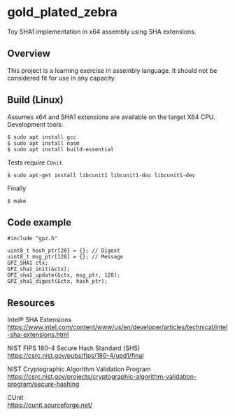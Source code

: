 # gold_plated_zebra

Toy SHA1 implementation in x64 assembly using SHA extensions.


## Overview

This project is a learning exercise in assembly language. It should not be considered fit for use in any capacity.


## Build (Linux)

Assumes x64 and SHA1 extensions are available on the target X64 CPU.
<br />
Development tools:
```
$ sudo apt install gcc
$ sudo apt install nasm
$ sudo apt install build-essential
```
Tests require `CUnit`

```
$ sudo apt-get install libcunit1 libcunit1-doc libcunit1-dev
```
Finally
```
$ make
```

## Code example
```
#include "gpz.h"

uint8_t hash_ptr[20] = {}; // Digest
uint8_t msg_ptr[128] = {}; // Message
GPZ_SHA1 ctx;
GPZ_sha1_init(&ctx);
GPZ_sha1_update(&ctx, msg_ptr, 128);
GPZ_sha1_digest(&ctx, hash_ptr);

```

## Resources

Intel® SHA Extensions
<br />
https://www.intel.com/content/www/us/en/developer/articles/technical/intel-sha-extensions.html

NIST FIPS 180-4 Secure Hash Standard (SHS)
<br />
https://csrc.nist.gov/pubs/fips/180-4/upd1/final

NIST Cryptographic Algorithm Validation Program
<br />
https://csrc.nist.gov/projects/cryptographic-algorithm-validation-program/secure-hashing

CUnit
<br />
https://cunit.sourceforge.net/
